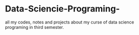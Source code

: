 # Data-Sciencie-Programing-
all my codes, notes and projects about my curse of data science programing in third semester.
